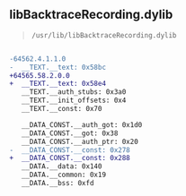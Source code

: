 ## libBacktraceRecording.dylib

> `/usr/lib/libBacktraceRecording.dylib`

```diff

-64562.4.1.1.0
-  __TEXT.__text: 0x58bc
+64565.58.2.0.0
+  __TEXT.__text: 0x58e4
   __TEXT.__auth_stubs: 0x3a0
   __TEXT.__init_offsets: 0x4
   __TEXT.__const: 0x70

   __DATA_CONST.__auth_got: 0x1d0
   __DATA_CONST.__got: 0x38
   __DATA_CONST.__auth_ptr: 0x20
-  __DATA_CONST.__const: 0x278
+  __DATA_CONST.__const: 0x288
   __DATA.__data: 0x140
   __DATA.__common: 0x19
   __DATA.__bss: 0xfd

```

